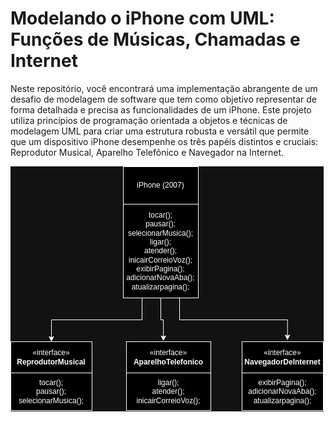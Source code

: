 
# Modelando o iPhone com UML: Funções de Músicas, Chamadas e Internet

Neste repositório, você encontrará uma implementação abrangente de um desafio de modelagem de software que tem como objetivo representar de forma detalhada e precisa as funcionalidades de um iPhone. Este projeto utiliza princípios de programação orientada a objetos e técnicas de modelagem UML para criar uma estrutura robusta e versátil que permite que um dispositivo iPhone desempenhe os três papéis distintos e cruciais: Reprodutor Musical, Aparelho Telefônico e Navegador na Internet.



![UML](https://github.com/GoncalvesDiego/iPhone-Projeto-UML/blob/master/iPhone2007.png)


